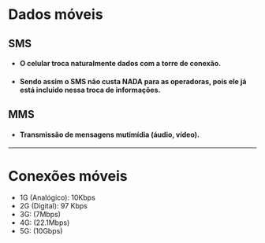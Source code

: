 # Dados móveis

## SMS
- #### O celular troca naturalmente dados com a torre de conexão.
- #### Sendo assim o SMS não custa NADA para as operadoras, pois ele já está incluido nessa troca de informações.


## MMS 

- #### Transmissão de mensagens mutimídia (áudio, vídeo).



---
# Conexões móveis 

- 1G (Analógico): 10Kbps
- 2G (Digital): 97 Kbps
- 3G: (7Mbps)
- 4G: (22.1Mbps)
- 5G: (10Gbps)



















